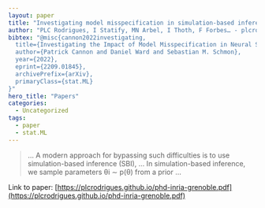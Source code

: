 ```yaml
---
layout: paper
title: "Investigating model misspecification in simulation-based inference"
author: "PLC Rodrigues, I Statify, MN Arbel, I Thoth, F Forbes… - plcrodrigues.github.io"
bibtex: "@misc{cannon2022investigating,
  title={Investigating the Impact of Model Misspecification in Neural Simulation-based Inference}, 
  author={Patrick Cannon and Daniel Ward and Sebastian M. Schmon},
  year={2022},
  eprint={2209.01845},
  archivePrefix={arXiv},
  primaryClass={stat.ML}
}"
hero_title: "Papers"
categories:
  - Uncategorized
tags:
  - paper
  - stat.ML
---
```

>… A modern approach for bypassing such difficulties is to use simulation-based inference (SBI), … In simulation-based inference, we sample parameters θi ∼ p(θ) from a prior …

Link to paper: [https://plcrodrigues.github.io/phd-inria-grenoble.pdf](https://plcrodrigues.github.io/phd-inria-grenoble.pdf)



